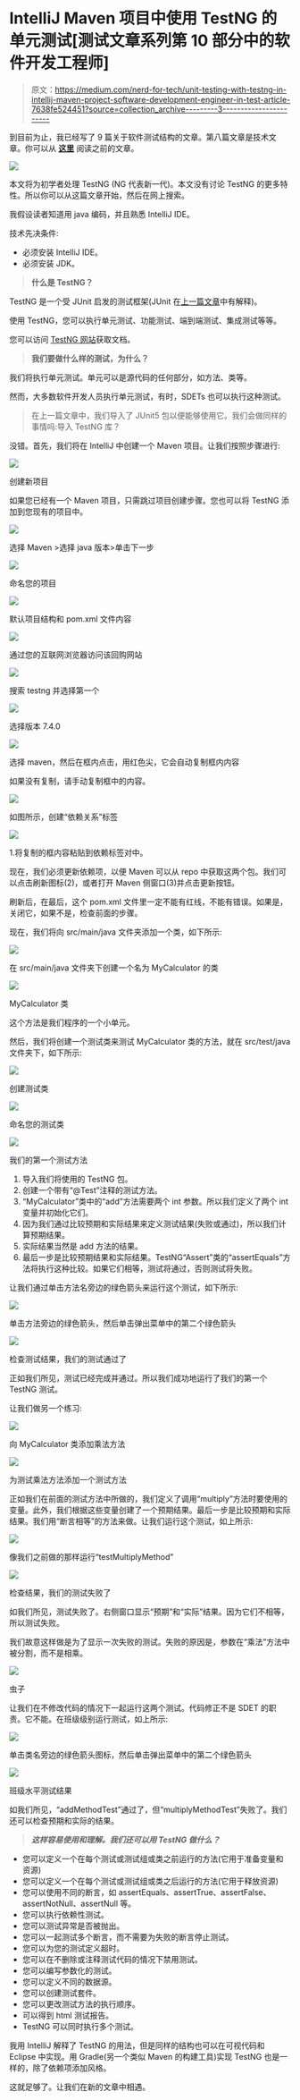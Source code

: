 # IntelliJ Maven 项目中使用 TestNG 的单元测试[测试文章系列第 10 部分中的软件开发工程师]

> 原文：<https://medium.com/nerd-for-tech/unit-testing-with-testng-in-intellij-maven-project-software-development-engineer-in-test-article-7638fe524451?source=collection_archive---------3----------------------->

到目前为止，我已经写了 9 篇关于软件测试结构的文章。第八篇文章是技术文章。你可以从 [**这里**](https://kicchi.medium.com/) 阅读之前的文章。

![](img/f4ec1e9c65d393ffc12a1ba4ceff8607.png)

本文将为初学者处理 TestNG (NG 代表新一代)。本文没有讨论 TestNG 的更多特性。所以你可以从这篇文章开始，然后在网上搜索。

我假设读者知道用 java 编码，并且熟悉 IntelliJ IDE。

技术先决条件:

*   必须安装 IntelliJ IDE。
*   必须安装 JDK。

> **什么是 TestNG？**

TestNG 是一个受 JUnit 启发的测试框架(JUnit 在[上一篇文章](https://kicchi.medium.com/unit-testing-with-junit5-in-intellij-maven-project-software-development-engineer-in-test-article-65e044480be)中有解释)。

使用 TestNG，您可以执行单元测试、功能测试、端到端测试、集成测试等等。

您可以访问 [TestNG 网站](https://testng.org/doc/index.html)获取文档。

> **我们要做什么样的测试，为什么？**

我们将执行单元测试。单元可以是源代码的任何部分，如方法、类等。

然而，大多数软件开发人员执行单元测试，有时，SDETs 也可以执行这种测试。

> 在上一篇文章中，我们导入了 JUnit5 包以便能够使用它。我们会做同样的事情吗:导入 TestNG 库？

没错。首先，我们将在 IntelliJ 中创建一个 Maven 项目。让我们按照步骤进行:

![](img/3d8cef0d2f16064d310b4c76a8a44178.png)

创建新项目

如果您已经有一个 Maven 项目，只需跳过项目创建步骤。您也可以将 TestNG 添加到您现有的项目中。

![](img/12e789a1e6c6ac38be0e52fa876d6130.png)

选择 Maven >选择 java 版本>单击下一步

![](img/3b54e3ce26eba0e445f691e77ee9c884.png)

命名您的项目

![](img/5afd52c4139586cfa832b05cd828bd0b.png)

默认项目结构和 pom.xml 文件内容

![](img/28fa3f9045ecc4bd9de9661089dd626f.png)

通过您的互联网浏览器访问该回购网站

![](img/694a67fd39f2983779cfdd73ecb6532f.png)

搜索 testng 并选择第一个

![](img/d8f4a3c097f1090ccfba3b686898ed22.png)

选择版本 7.4.0

![](img/8414be114c12c064fd4d8d303fda922b.png)

选择 maven，然后在框内点击，用红色尖，它会自动复制框内内容

如果没有复制，请手动复制框中的内容。

![](img/bca9fda973609bead76041884a50d297.png)

如图所示，创建“依赖关系”标签

![](img/eb77b168934d0754783f9264b1d3ca6e.png)

1.将复制的框内容粘贴到依赖标签对中。

现在，我们必须更新依赖项，以便 Maven 可以从 repo 中获取这两个包。我们可以点击刷新图标(2)，或者打开 Maven 侧窗口(3)并点击更新按钮。

刷新后，在最后，这个 pom.xml 文件里一定不能有红线，不能有错误。如果是，关闭它，如果不是，检查前面的步骤。

现在，我们将向 src/main/java 文件夹添加一个类，如下所示:

![](img/d1d4dae25459a85453924f785b41bda2.png)

在 src/main/java 文件夹下创建一个名为 MyCalculator 的类

![](img/ebdb1c3b4edcad7fc7892be80d2ad6bc.png)

MyCalculator 类

这个方法是我们程序的一个小单元。

然后，我们将创建一个测试类来测试 MyCalculator 类的方法，就在 src/test/java 文件夹下，如下所示:

![](img/3ed432273c855f437670066bc6fb74e2.png)

创建测试类

![](img/100e27994efa347ae146348edef34739.png)

命名您的测试类

![](img/4a07f908916ba857f99d62b12bca41d5.png)

我们的第一个测试方法

1.  导入我们将使用的 TestNG 包。
2.  创建一个带有“@Test”注释的测试方法。
3.  “MyCalculator”类中的“add”方法需要两个 int 参数。所以我们定义了两个 int 变量并初始化它们。
4.  因为我们通过比较预期和实际结果来定义测试结果(失败或通过)，所以我们计算预期结果。
5.  实际结果当然是 add 方法的结果。
6.  最后一步是比较预期结果和实际结果。TestNG“Assert”类的“assertEquals”方法将执行这种比较。如果它们相等，测试将通过，否则测试将失败。

让我们通过单击方法名旁边的绿色箭头来运行这个测试，如下所示:

![](img/4acdda0cf6af6bc551fe642e410b1591.png)

单击方法旁边的绿色箭头，然后单击弹出菜单中的第二个绿色箭头

![](img/e3d03ac606e27bd3519b58198df4c5be.png)

检查测试结果，我们的测试通过了

正如我们所见，测试已经完成并通过。所以我们成功地运行了我们的第一个 TestNG 测试。

让我们做另一个练习:

![](img/b76f655af4af2fb6eb150e8fdba87f6f.png)

向 MyCalculator 类添加乘法方法

![](img/6b93a7a978e52000da512f5b3aeec213.png)

为测试乘法方法添加一个测试方法

正如我们在前面的测试方法中所做的，我们定义了调用“multiply”方法时要使用的变量。此外，我们根据这些变量创建了一个预期结果。最后一步是比较预期和实际结果。我们用“断言相等”的方法来做。让我们运行这个测试，如上所示:

![](img/56ce0d002dd2548052d2066cce2e342c.png)

像我们之前做的那样运行“testMultiplyMethod”

![](img/b4b4c26165b9bc01567f2694827c9db6.png)

检查结果，我们的测试失败了

如我们所见，测试失败了。右侧窗口显示“预期”和“实际”结果。因为它们不相等，所以测试失败。

我们故意这样做是为了显示一次失败的测试。失败的原因是，参数在“乘法”方法中被分割，而不是相乘。

![](img/5953ab265bd2049541caf6d5b7359127.png)

虫子

让我们在不修改代码的情况下一起运行这两个测试。代码修正不是 SDET 的职责。它不能。在班级级别运行测试，如上所示:

![](img/2cfee80d4a903730bbd7831a5e77c1b7.png)

单击类名旁边的绿色箭头图标，然后单击弹出菜单中的第二个绿色箭头

![](img/ea710c60182d5a05994ec9cd03d571fe.png)

班级水平测试结果

如我们所见，“addMethodTest”通过了，但“multiplyMethodTest”失败了。我们还可以检查预期和实际的结果。

> ***这样容易使用和理解。我们还可以用 TestNG 做什么？***

*   您可以定义一个在每个测试或测试组或类之前运行的方法(它用于准备变量和资源)
*   您可以定义一个在每个测试或测试组或类之后运行的方法(它用于释放资源)
*   您可以使用不同的断言，如 assertEquals、assertTrue、assertFalse、assertNotNull、assertNull 等。
*   您可以执行依赖性测试。
*   您可以测试异常是否被抛出。
*   您可以一起测试多个断言，而不需要为失败的断言停止测试。
*   您可以为您的测试定义超时。
*   您可以在不删除或注释测试代码的情况下禁用测试。
*   您可以编写参数化的测试。
*   您可以定义不同的数据源。
*   您可以创建测试套件。
*   您可以更改测试方法的执行顺序。
*   可以得到 html 测试报告。
*   TestNG 可以同时执行多个测试。

我用 IntelliJ 解释了 TestNG 的用法，但是同样的结构也可以在可视代码和 Eclipse 中实现。用 Gradle(另一个类似 Maven 的构建工具)实现 TestNG 也是一样的，除了依赖项添加风格。

这就足够了。让我们在新的文章中相遇。